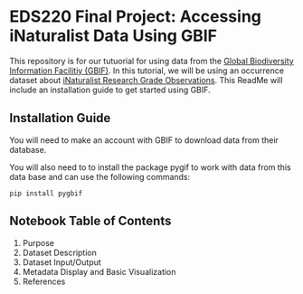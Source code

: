 # EDS220 Final Project: Accessing iNaturalist Data Using GBIF
This repository is for our tutuorial for using data from the [Global Biodiversity Information Facilitiy (GBIF)](gbif.org). In this tutorial, we will be using an occurrence dataset about [iNaturalist Research Grade Observations](https://www.gbif.org/dataset/50c9509d-22c7-4a22-a47d-8c48425ef4a7). This ReadMe will include an installation guide to get started using GBIF. 

## Installation Guide
You will need to make an account with GBIF to download data from their database. 

You will also need to to install the package pygif to work with data from this data base and can use the following commands:

```pip install pygbif```


## Notebook Table of Contents
1. Purpose
3. Dataset Description
4. Dataset Input/Output
5. Metadata Display and Basic Visualization
6. References


